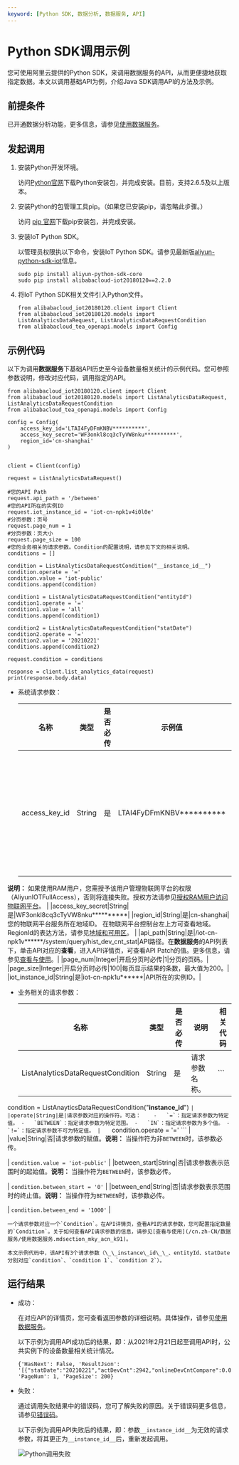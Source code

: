 ```yaml
---
keyword: [Python SDK, 数据分析, 数据服务, API]
---
```


# Python SDK调用示例

您可使用阿里云提供的Python SDK，来调用数据服务的API，从而更便捷地获取指定数据。本文以调用基础API为例，介绍Java SDK调用API的方法及示例。

## 前提条件

已开通数据分析功能，更多信息，请参见[使用数据服务](/cn.zh-CN/数据服务/使用数据服务.md)。

## 发起调用

1.  安装Python开发环境。

    访问[Python官网](https://www.python.org/downloads/)下载Python安装包，并完成安装。目前，支持2.6.5及以上版本。

2.  安装Python的包管理工具pip。（如果您已安装pip，请忽略此步骤。）

    访问 [pip 官网](https://pip.pypa.io/en/stable/installing/)下载pip安装包，并完成安装。

3.  安装IoT Python SDK。

    以管理员权限执以下命令，安装IoT Python SDK。请参见最新版[aliyun-python-sdk-iot](https://github.com/aliyun/aliyun-openapi-python-sdk/tree/master/aliyun-python-sdk-iot)信息。

    ```
    sudo pip install aliyun-python-sdk-core
    sudo pip install alibabacloud-iot20180120==2.2.0
    ```

4.  将IoT Python SDK相关文件引入Python文件。

    ```
    from alibabacloud_iot20180120.client import Client
    from alibabacloud_iot20180120.models import ListAnalyticsDataRequest, ListAnalyticsDataRequestCondition
    from alibabacloud_tea_openapi.models import Config
    ```


## 示例代码

以下为调用**数据服务**下基础API历史至今设备数量相关统计的示例代码。您可参照参数说明，修改对应代码，调用指定的API。

```
from alibabacloud_iot20180120.client import Client
from alibabacloud_iot20180120.models import ListAnalyticsDataRequest, ListAnalyticsDataRequestCondition
from alibabacloud_tea_openapi.models import Config

config = Config(
    access_key_id='LTAI4FyDFmKNBV**********',
    access_key_secret='WF3onkl8cq3cTyVW8nku**********',
    region_id='cn-shanghai'
)


client = Client(config)

request = ListAnalyticsDataRequest()

#您的API Path
request.api_path = '/between'
#您的API所在的实例ID
request.iot_instance_id = 'iot-cn-npk1v4i0l0e'
#分页参数：页号
request.page_num = 1
#分页参数：页大小
request.page_size = 100
#您的业务相关的请求参数。Condition的配置说明，请参见下文的相关说明。
conditions = []

condition = ListAnalyticsDataRequestCondition("__instance_id__")
condition.operate = '='
condition.value = 'iot-public'
conditions.append(condition)

condition1 = ListAnalyticsDataRequestCondition("entityId")
condition1.operate = '='
condition1.value = 'all'
conditions.append(condition1)

condition2 = ListAnalyticsDataRequestCondition("statDate")
condition2.operate = '='
condition2.value = '20210221'
conditions.append(condition2)

request.condition = conditions

response = client.list_analytics_data(request)
print(response.body.data)
```

-   系统请求参数：

    |名称|类型|是否必传|示例值|描述|
    |--|--|----|---|--|
    |access\_key\_id|String|是|LTAI4FyDFmKNBV\*\*\*\*\*\*\*\*\*\*|登录物联网平台控制台，将鼠标移至账号头像上，然后单击**AccessKey管理**，获取AccessKey ID和AccessKey Secret。

**说明：** 如果使用RAM用户，您需授予该用户管理物联网平台的权限（AliyunIOTFullAccess），否则将连接失败。授权方法请参见[授权RAM用户访问物联网平台](/cn.zh-CN/权限管理/账号授权/RAM授权管理/RAM用户访问.md)。 |
    |access\_key\_secret|String|是|WF3onkl8cq3cTyVW8nku\*\*\*\*\*\*\*\*\*\*|
    |region\_id|String|是|cn-shanghai|您的物联网平台服务所在地域ID。 在物联网平台控制台左上方可查看地域。RegionId的表达方法，请参见[地域和可用区]()。 |
    |api\_path|String|是|/iot-cn-npk1v\*\*\*\*\*\*/system/query/hist\_dev\_cnt\_stat|API路径。在**数据服务**的API列表下，单击API对应的**查看**，进入API详情页，可查看API Patch的值。更多信息，请参见[查看与使用](/cn.zh-CN/数据服务/使用数据服务.mdsection_mky_acn_k91)。|
    |page\_num|Integer|开启分页时必传|1|分页的页码。|
    |page\_size|Integer|开启分页时必传|100|每页显示结果的条数，最大值为200。|
    |iot\_instance\_id|String|是|iot-cn-npk1u\*\*\*\*\*\*|API所在的实例ID。|

-   业务相关的请求参数：

    |名称|类型|是否必传|说明|相关代码|
    |--|--|----|--|----|
    |ListAnalyticsDataRequestCondition|String|是|请求参数名称。|    ```
condition = ListAnayticsDataRequestCondition("__instance_id__")
    ``` |
    |operate|String|是|请求参数对应的操作符。可选：    -   `=`：指定请求参数为特定值。
    -   `BETWEEN`：指定请求参数为特定范围。
    -   `IN`：指定请求参数为多个值。
    -   `!=`：指定请求参数不可为特定值。
|    ```
condition.operate = '='
    ``` |
    |value|String|否|请求参数的赋值。**说明：** 当操作符为非`BETWEEN`时，该参数必传。

|    ```
condition.value = 'iot-public'
    ``` |
    |between\_start|String|否|请求参数表示范围时的起始值。**说明：** 当操作符为`BETWEEN`时，该参数必传。

|    ```
condition.between_start = '0'
    ``` |
    |between\_end|String|否|请求参数表示范围时的终止值。**说明：** 当操作符为`BETWEEN`时，该参数必传。

|    ```
condition.between_end = '1000'
    ``` |

    一个请求参数对应一个`Condition`。在API详情页，查看API的请求参数，您可配置指定数量的`Condition`。关于如何查看API请求参数的信息，请参见[查看与使用](/cn.zh-CN/数据服务/使用数据服务.mdsection_mky_acn_k91)。

    本文示例代码中，该API有3个请求参数（\_\_instance\_id\_\_、entityId、statDate分别对应`condition`、`condition 1`、`condition 2`）。


## 运行结果

-   成功：

    在对应API的详情页，您可查看返回参数的详细说明。具体操作，请参见[使用数据服务](/cn.zh-CN/数据服务/使用数据服务.md)。

    以下示例为调用API成功后的结果，即：从2021年2月21日起至调用API时，公共实例下的设备数量相关统计情况。

    ```
    {'HasNext': False, 'ResultJson': '[{"statDate":"20210221","actDevCnt":2942,"onlineDevCntCompare":0.00,"livelyDevCntCompare":8.99,"livelyDevCnt":1527,"onlineDevRate":23.08,"crtDevCnt":169025,"livelyDevRate":51.90,"crtDevCntCompare":0.08,"onlineDevCnt":679,"actDevRate":1.74,"actDevCntCompare":4.55}]', 'PageNum': 1, 'PageSize': 200}
    ```

-   失败：

    通过调用失败结果中的错误码，您可了解失败的原因。关于错误码更多信息，请参见[错误码]()。

    以下示例为调用API失败后的结果，即：参数`__instance_idd__`为无效的请求参数，将其更正为`__instance_id__`后，重新发起调用。

    ![Python调用失败](https://static-aliyun-doc.oss-accelerate.aliyuncs.com/assets/img/zh-CN/9784885161/p250800.gif)


